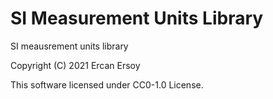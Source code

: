 # SI Measurement Units Library

SI meausrement units library

Copyright (C) 2021 Ercan Ersoy

This software licensed under CC0-1.0 License.
